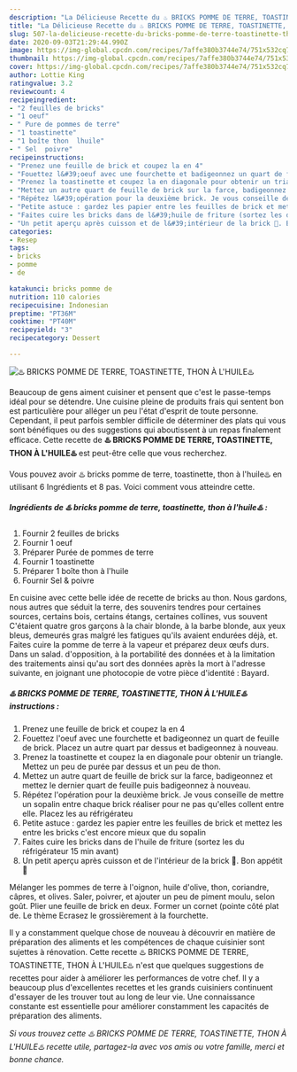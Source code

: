 ```yaml
---
description: "La Délicieuse Recette du ♨️ BRICKS POMME DE TERRE, TOASTINETTE, THON À L&amp;#39;HUILE♨️"
title: "La Délicieuse Recette du ♨️ BRICKS POMME DE TERRE, TOASTINETTE, THON À L&amp;#39;HUILE♨️"
slug: 507-la-delicieuse-recette-du-bricks-pomme-de-terre-toastinette-thon-a-l-and-39-huile
date: 2020-09-03T21:29:44.990Z
image: https://img-global.cpcdn.com/recipes/7affe380b3744e74/751x532cq70/♨️-bricks-pomme-de-terre-toastinette-thon-a-lhuile♨️-photo-principale-de-la-recette.jpg
thumbnail: https://img-global.cpcdn.com/recipes/7affe380b3744e74/751x532cq70/♨️-bricks-pomme-de-terre-toastinette-thon-a-lhuile♨️-photo-principale-de-la-recette.jpg
cover: https://img-global.cpcdn.com/recipes/7affe380b3744e74/751x532cq70/♨️-bricks-pomme-de-terre-toastinette-thon-a-lhuile♨️-photo-principale-de-la-recette.jpg
author: Lottie King
ratingvalue: 3.2
reviewcount: 4
recipeingredient:
- "2 feuilles de bricks"
- "1 oeuf"
- " Pure de pommes de terre"
- "1 toastinette"
- "1 boîte thon  lhuile"
- " Sel  poivre"
recipeinstructions:
- "Prenez une feuille de brick et coupez la en 4"
- "Fouettez l&#39;oeuf avec une fourchette et badigeonnez un quart de feuille de brick. Placez un autre quart par dessus et badigeonnez à nouveau."
- "Prenez la toastinette et coupez la en diagonale pour obtenir un triangle. Mettez un peu de purée par dessus et un peu de thon."
- "Mettez un autre quart de feuille de brick sur la farce, badigeonnez et mettez le dernier quart de feuille puis badigeonnez à nouveau."
- "Répétez l&#39;opération pour la deuxième brick. Je vous conseille de mettre un sopalin entre chaque brick réaliser pour ne pas qu&#39;elles collent entre elle. Placez les au réfrigérateu"
- "Petite astuce : gardez les papier entre les feuilles de brick et mettez les entre les bricks c&#39;est encore mieux que du sopalin"
- "Faites cuire les bricks dans de l&#39;huile de friture (sortez les du réfrigérateur 15 min avant)"
- "Un petit aperçu après cuisson et de l&#39;intérieur de la brick 🤤. Bon appétit 🌹"
categories:
- Resep
tags:
- bricks
- pomme
- de

katakunci: bricks pomme de 
nutrition: 110 calories
recipecuisine: Indonesian
preptime: "PT36M"
cooktime: "PT40M"
recipeyield: "3"
recipecategory: Dessert

---
```



![♨️ BRICKS POMME DE TERRE, TOASTINETTE, THON À L&#39;HUILE♨️](https://img-global.cpcdn.com/recipes/7affe380b3744e74/751x532cq70/♨️-bricks-pomme-de-terre-toastinette-thon-a-lhuile♨️-photo-principale-de-la-recette.jpg)

Beaucoup de gens aiment cuisiner et pensent que c'est le passe-temps idéal pour se détendre. Une cuisine pleine de produits frais qui sentent bon est particulière pour alléger un peu l'état d'esprit de toute personne. Cependant, il peut parfois sembler difficile de déterminer des plats qui vous sont bénéfiques ou des suggestions qui aboutissent à un repas finalement efficace. Cette recette de <strong> ♨️ BRICKS POMME DE TERRE, TOASTINETTE, THON À L&#39;HUILE♨️ </strong> est peut-être celle que vous recherchez.

<!--inarticleads1-->

Vous pouvez avoir ♨️ bricks pomme de terre, toastinette, thon à l&#39;huile♨️ en utilisant 6 Ingrédients et 8 pas. Voici comment vous atteindre cette.

##### Ingrédients de ♨️ bricks pomme de terre, toastinette, thon à l&#39;huile♨️ :

1. Fournir 2 feuilles de bricks
1. Fournir 1 oeuf
1. Préparer  Purée de pommes de terre
1. Fournir 1 toastinette
1. Préparer 1 boîte thon à l&#39;huile
1. Fournir  Sel &amp; poivre


En cuisine avec cette belle idée de recette de bricks au thon. Nous gardons, nous autres que séduit la terre, des souvenirs tendres pour certaines sources, certains bois, certains étangs, certaines collines, vus souvent C&#39;étaient quatre gros garçons à la chair blonde, à la barbe blonde, aux yeux bleus, demeurés gras malgré les fatigues qu&#39;ils avaient endurées déjà, et. Faites cuire la pomme de terre à la vapeur et préparez deux œufs durs. Dans un salad. d&#39;opposition, à la portabilité des données et à la limitation des traitements ainsi qu&#39;au sort des données après la mort à l&#39;adresse suivante, en joignant une photocopie de votre pièce d&#39;identité : Bayard. 

<!--inarticleads2-->

##### ♨️ BRICKS POMME DE TERRE, TOASTINETTE, THON À L&#39;HUILE♨️ instructions :

1. Prenez une feuille de brick et coupez la en 4
1. Fouettez l&#39;oeuf avec une fourchette et badigeonnez un quart de feuille de brick. Placez un autre quart par dessus et badigeonnez à nouveau.
1. Prenez la toastinette et coupez la en diagonale pour obtenir un triangle. Mettez un peu de purée par dessus et un peu de thon.
1. Mettez un autre quart de feuille de brick sur la farce, badigeonnez et mettez le dernier quart de feuille puis badigeonnez à nouveau.
1. Répétez l&#39;opération pour la deuxième brick. Je vous conseille de mettre un sopalin entre chaque brick réaliser pour ne pas qu&#39;elles collent entre elle. Placez les au réfrigérateu
1. Petite astuce : gardez les papier entre les feuilles de brick et mettez les entre les bricks c&#39;est encore mieux que du sopalin
1. Faites cuire les bricks dans de l&#39;huile de friture (sortez les du réfrigérateur 15 min avant)
1. Un petit aperçu après cuisson et de l&#39;intérieur de la brick 🤤. Bon appétit 🌹


Mélanger les pommes de terre à l&#39;oignon, huile d&#39;olive, thon, coriandre, câpres, et olives. Saler, poivrer, et ajouter un peu de piment moulu, selon goût. Plier une feuille de brick en deux. Former un cornet (pointe côté plat de. Le thème Ecrasez le grossièrement à la fourchette. 

<!--inarticleads1-->

<p>
Il y a constamment quelque chose de nouveau à découvrir en matière de préparation des aliments et les compétences de chaque cuisinier sont sujettes à rénovation. Cette recette ♨️ BRICKS POMME DE TERRE, TOASTINETTE, THON À L&#39;HUILE♨️ n'est que quelques suggestions de recettes pour aider à améliorer les performances de votre chef. Il y a beaucoup plus d'excellentes recettes et les grands cuisiniers continuent d'essayer de les trouver tout au long de leur vie. Une connaissance constante est essentielle pour améliorer constamment les capacités de préparation des aliments.
</p>

<p>
<i>Si vous trouvez cette ♨️ BRICKS POMME DE TERRE, TOASTINETTE, THON À L&#39;HUILE♨️ recette utile, partagez-la avec vos amis ou votre famille, merci et bonne chance.</i>
</p>
